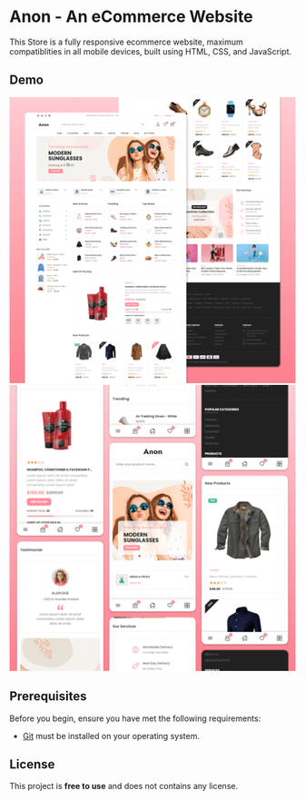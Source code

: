 # Anon - An eCommerce Website

This Store is a fully responsive ecommerce website, maximum compatiblities in all mobile devices, built using HTML, CSS, and JavaScript.

## Demo

![Anon Desktop Demo](./website-demo-image/desktop.png "Desktop Demo")
![Anon Mobile Demo](./website-demo-image/mobile.png "Mobile Demo")

## Prerequisites

Before you begin, ensure you have met the following requirements:

- [Git](https://git-scm.com/downloads "Download Git") must be installed on your operating system.

## License

This project is **free to use** and does not contains any license.
